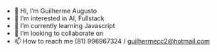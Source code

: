 - 👋 Hi, I’m Guilherme Augusto
- 👀 I’m interested in AI, Fullstack
- 🌱 I’m currently learning Javascript
- 💞️ I’m looking to collaborate on 
- 📫 How to reach me (81) 996967324 / guilhermecc2@hotmail.com

<!---
gamsbumps/gamsbumps is a ✨ special ✨ repository because its `README.md` (this file) appears on your GitHub profile.
You can click the Preview link to take a look at your changes.
--->
